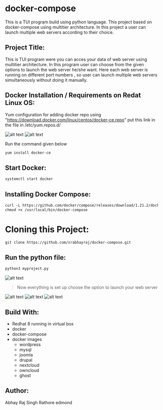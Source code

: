 # docker-compose
This is a TUI program build using python language. This project based on docker-compose using multitier architecture. In this project a user can launch multiple web servers according to their choice.
## Project Title:
This is TUI program were you can acces your data of web server using multitier architecture.  In this program user can choose from the given options to launch the web server he/she want. Here each web server is running on different port numbers , so user can launch multiple web servers simultaneously without doing it manually.

## Docker Installation  / Requirements on Redat Linux OS:
Yum configuration for adding docker repo using "https://download.docker.com/linux/centos/docker-ce.repo" put this link in the file in /etc/yum.repos.d/

![alt text](https://github.com/srabhayraj/docker-compose/blob/master/repo_directory.png)
![alt text](https://github.com/srabhayraj/docker-compose/blob/master/docker_repo.png)

Run the command given below
``` html 
yum install docker-ce
```

## Start Docker:
``` html
systemctl start docker
```

## Installing Docker Compose:
``` html
curl -L https://github.com/docker/compose/releases/download/1.21.2/docker-compose-`uname -s`-`uname -m` -o /usr/local/bin/docker-compose
chmod +x /usr/local/bin/docker-compose
```
# Cloning this Project:
``` html
git clone https://github.com/srabhayraj/docker-compose.git
```
## Run the python file:
``` html
python3 myproject.py
```
![alt text](https://github.com/srabhayraj/docker-compose/blob/master/view.png)

> Now everything is set up
> choose the option to launch your web server

![alt text](https://github.com/srabhayraj/docker-compose/blob/master/web01.png)
![alt text](https://github.com/srabhayraj/docker-compose/blob/master/web02.png)
![alt text](https://github.com/srabhayraj/docker-compose/blob/master/web03.png)

## Build With:
- Redhat 8 running in virtual box
- docker
- docker-compose
- docker images
  - wordpress
  - mysql
  - joomla
  - drupal
  - nextcloud
  - owncloud
  - ghost
  
## Author:
Abhay Raj Singh Rathore
edmond